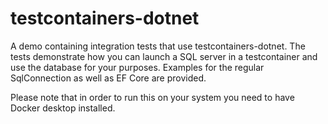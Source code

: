 # testcontainers-dotnet
 
A demo containing integration tests that use testcontainers-dotnet. The tests demonstrate how you can launch a SQL server in a testcontainer and use the database for your purposes. Examples for the regular SqlConnection as well as EF Core are provided.

Please note that in order to run this on your system you need to have Docker desktop installed. 